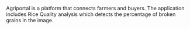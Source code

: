 Agriportal is a platform that connects farmers and buyers. The application includes Rice Quality analysis which detects the percentage of broken grains in the image.